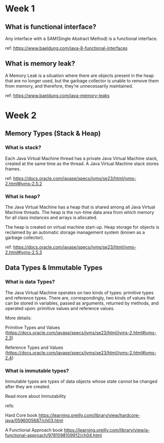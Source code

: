 # Week 1
## What is functional interface?
Any interface with a SAM(Single Abstract Method) is a functional interface.

ref: https://www.baeldung.com/java-8-functional-interfaces

## What is memory leak?

A Memory Leak is a situation where there are objects present in the heap that are no longer used, but the garbage collector is unable to remove them from memory, and therefore, they’re unnecessarily maintained.

ref: https://www.baeldung.com/java-memory-leaks

# Week 2
## Memory Types (Stack & Heap)

### What is stack?

Each Java Virtual Machine thread has a private Java Virtual Machine stack, created at the same time as the thread. A Java Virtual Machine stack stores frames.

ref: https://docs.oracle.com/javase/specs/jvms/se23/html/jvms-2.html#jvms-2.5.2

### What is heap?

The Java Virtual Machine has a heap that is shared among all Java Virtual Machine threads. The heap is the run-time data area from which memory for all class instances and arrays is allocated.

The heap is created on virtual machine start-up. Heap storage for objects is reclaimed by an automatic storage management system (known as a garbage collector).

ref: https://docs.oracle.com/javase/specs/jvms/se23/html/jvms-2.html#jvms-2.5.3

## Data Types & Immutable Types

### What is data Types?

The Java Virtual Machine operates on two kinds of types: primitive types and reference types. There are, correspondingly, two kinds of values that can be stored in variables, passed as arguments, returned by methods, and operated upon: primitive values and reference values.

More details:

Primitive Types and Values (https://docs.oracle.com/javase/specs/jvms/se23/html/jvms-2.html#jvms-2.3)

Reference Types and Values (https://docs.oracle.com/javase/specs/jvms/se23/html/jvms-2.html#jvms-2.4)

### What is immutable types?

Immutable types are types of data objects whose state cannot be changed after they are created.

Read more about Immutability

refs:

Hard Core book
https://learning.oreilly.com/library/view/hardcore-java/0596005687/ch03.html

A Functional Approach book
https://learning.oreilly.com/library/view/a-functional-approach/9781098109912/ch04.html
